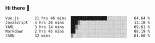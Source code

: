 ### Hi there 👋

<!--
**xin-code/Xin-code** is a ✨ _special_ ✨ repository because its `README.md` (this file) appears on your GitHub profile.

Here are some ideas to get you started:
<!--START_SECTION:waka-->
```text
Vue.js       21 hrs 46 mins  ████████████████░░░░░░░░░   64.64 % 
JavaScript   4 hrs 26 mins   ███▒░░░░░░░░░░░░░░░░░░░░░   13.18 % 
YAML         3 hrs 14 mins   ██▒░░░░░░░░░░░░░░░░░░░░░░   09.61 % 
Markdown     2 hrs 45 mins   ██░░░░░░░░░░░░░░░░░░░░░░░   08.19 % 
JSON         32 mins         ▒░░░░░░░░░░░░░░░░░░░░░░░░   01.60 % 
```
<!--END_SECTION:waka-->
